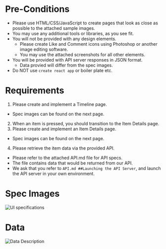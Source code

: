 # Pre-Conditions

* Please use HTML/CSS/JavaScript to create pages that look as close as possible to the attached sample images.
* You may use any additional tools or libraries, as you see fit.
* You will not be provided with any design elements.
  * Please create Like and Comment icons using Photoshop or another image editing software.
  * You may use the attached screenshots for all other elements.
* You will be provided with API server responses in JSON format.
  * Data provied will differ from the spec images.
* Do NOT use `create react app` or boiler plate etc.

# Requirements
1. Please create and implement a Timeline page.
  * Spec images can be found on the next page.
2. When an item is pressed, you should transition to the Item Details page.
3. Please create and implement an Item Details page.
  * Spec images can be found on the next page.
4. Please retrieve the item data via the provided API.
  * Please refer to the attached API.md file for API specs.
  * The file contains data that would be returned from our API.
  * We ask that you refer to `API.md ##Launching the API Server`, and launch the API server in your own environment.

# Spec Images

![UI specifications](https://s3-ap-northeast-1.amazonaws.com/m-et/Frontend/images/8a6b5ee3-95b5-4abe-b41a-a44d9baf7d33.jpg)

# Data

![Data Description](https://s3-ap-northeast-1.amazonaws.com/m-et/Frontend/images/3bd6b7bb-b881-4ba6-8f22-ba5fc01ffcc0.jpg)
